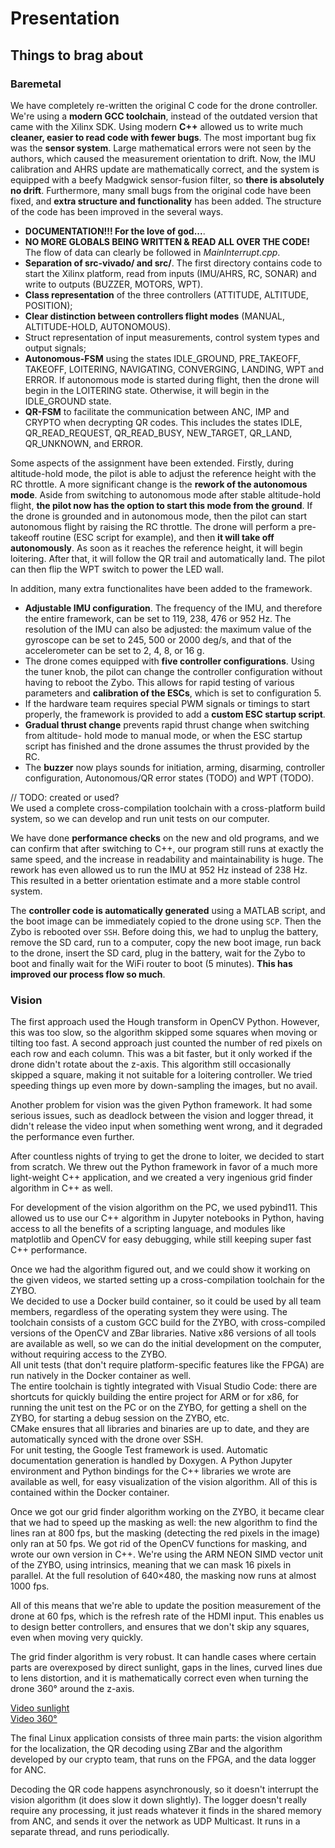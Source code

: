 # Presentation

## Things to brag about

### Baremetal

We have completely re-written the original C code for the drone controller. 
We're using a **modern GCC toolchain**, instead of the outdated version that came 
with the Xilinx SDK. Using modern **C++** allowed us to write much **cleaner, easier
to read code with fewer bugs**. The most important bug fix was the **sensor system**.
Large mathematical errors were not seen by the authors, which caused the measurement
orientation to drift. Now, the IMU calibration and AHRS update are mathematically
correct, and the system is equipped with a beefy Madgwick sensor-fusion filter, so
**there is absolutely no drift**. Furthermore, many small bugs from the original code
have been fixed, and **extra structure and functionality** has been added. The structure
of the code has been improved in the several ways.

 - **DOCUMENTATION!!! For the love of god...**.
 - **NO MORE GLOBALS BEING WRITTEN & READ ALL OVER THE CODE!** The flow of data can
 clearly be followed in *MainInterrupt.cpp*.
 - **Separation of src-vivado/ and src/**. The first directory contains code to start
 the Xilinx platform, read from inputs (IMU/AHRS, RC, SONAR) and write to outputs
 (BUZZER, MOTORS, WPT).
 - **Class representation** of the three controllers (ATTITUDE, ALTITUDE, POSITION);
 - **Clear distinction between controllers flight modes** (MANUAL, ALTITUDE-HOLD,
 AUTONOMOUS).
 - Struct representation of input measurements, control system types and output signals;
  - **Autonomous-FSM** using the states IDLE_GROUND, PRE_TAKEOFF, TAKEOFF, LOITERING,
 NAVIGATING, CONVERGING, LANDING, WPT and ERROR. If autonomous mode is started during
 flight, then the drone will begin in the LOITERING state. Otherwise, it will begin in
 the IDLE_GROUND state.
 - **QR-FSM** to facilitate the communication between ANC, IMP and CRYPTO when
 decrypting QR codes. This includes the states IDLE, QR_READ_REQUEST, QR_READ_BUSY,
 NEW_TARGET, QR_LAND, QR_UNKNOWN, and ERROR.

Some aspects of the assignment have been extended. Firstly, during altitude-hold mode,
the pilot is able to adjust the reference height with the RC throttle. A more significant
change is the **rework of the autonomous mode**. Aside from switching to autonomous mode
after stable altitude-hold flight, **the pilot now has the option to start this mode from
the ground**. If the drone is grounded and in autonomous mode, then the pilot can start
autonomous flight by raising the RC throttle. The drone will perform a pre-takeoff routine
(ESC script for example), and then **it will take off autonomously**. As soon as
it reaches the reference height, it will begin loitering. After that, it will follow the
QR trail and automatically land. The pilot can then flip the WPT switch to power the LED
wall.

In addition, many extra functionalites have been added to the framework.

 - **Adjustable IMU configuration**. The frequency of the IMU, and therefore the entire
 framework, can be set to 119, 238, 476 or 952 Hz. The resolution of the IMU can also
 be adjusted: the maximum value of the gyroscope can be set to 245, 500 or 2000 deg/s,
 and that of the accelerometer can be set to 2, 4, 8, or 16 g.
 - The drone comes equipped with **five controller configurations**. Using the tuner
 knob, the pilot can change the controller configuration without having to reboot the
 Zybo. This allows for rapid testing of various parameters and **calibration of the ESCs**,
 which is set to configuration 5.
 - If the hardware team requires special PWM signals or timings to start properly, the
 framework is provided to add a **custom ESC startup script**.
 - **Gradual thrust change** prevents rapid thrust change when switching from altitude-
 hold mode to manual mode, or when the ESC startup script has finished and the drone
 assumes the thrust provided by the RC.
 - The **buzzer** now plays sounds for initiation, arming, disarming, controller
 configuration, Autonomous/QR error states (TODO) and WPT (TODO).


// TODO: created or used? \
We used a complete cross-compilation toolchain with a cross-platform build 
system, so we can develop and run unit tests on our computer.

We have done **performance checks** on the new and old programs, and we can confirm
that after switching to C++, our program still runs at exactly the same speed, 
and the increase in readability and maintainability is huge. The rework has even
allowed us to run the IMU at 952 Hz instead of 238 Hz. This resulted in a better
orientation estimate and a more stable control system.

The **controller code is automatically generated** using a MATLAB script, and the
boot image can be immediately copied to the drone using `SCP`. Then the Zybo is
rebooted over `SSH`. Before doing this, we had to unplug the battery, remove the SD
card, run to a computer, copy the new boot image, run back to the drone, insert the
SD card, plug in the battery, wait for the Zybo to boot and finally wait for the
WiFi router to boot (5 minutes). **This has improved our process flow so much**.


### Vision

The first approach used the Hough transform in OpenCV Python. However, this was
too slow, so the algorithm skipped some squares when moving or tilting too fast.
A second approach just counted the number of red pixels on each row and each
column. This was a bit faster, but it only worked if the drone didn't rotate
about the z-axis. This algorithm still occasionally skipped a square, making it
not suitable for a loitering controller. We tried speeding things up even more
by down-sampling the images, but no avail.

Another problem for vision was the given Python framework. It had some serious
issues, such as deadlock between the vision and logger thread, it didn't release
the video input when something went wrong, and it degraded the performance even
further.

After countless nights of trying to get the drone to loiter, we decided to start
from scratch. We threw out the Python framework in favor of a much more 
light-weight C++ application, and we created a very ingenious grid finder
algorithm in C++ as well.

For development of the vision algorithm on the PC, we used pybind11. This 
allowed us to use our C++ algorithm in Jupyter notebooks in Python, having 
access to all the benefits of a scripting language, and modules like matplotlib
and OpenCV for easy debugging, while still keeping super fast C++ performance.

Once we had the algorithm figured out, and we could show it working on the given
videos, we started setting up a cross-compilation toolchain for the ZYBO.  
We decided to use a Docker build container, so it could be used by all team
members, regardless of the operating system they were using.
The toolchain consists of a custom GCC build for the ZYBO, with cross-compiled 
versions of the OpenCV and ZBar libraries. Native x86 versions of all tools are
available as well, so we can do the initial development on the computer, without
requiring access to the ZYBO.  
All unit tests (that don't require platform-specific features like the FPGA) are
run natively in the Docker container as well.  
The entire toolchain is tightly integrated with Visual Studio Code: there are 
shortcuts for quickly building the entire project for ARM or for x86, for 
running the unit test on the PC or on the ZYBO, for getting a shell on the ZYBO,
for starting a debug session on the ZYBO, etc.  
CMake ensures that all libraries and binaries are up to date, and they are 
automatically synced with the drone over SSH.  
For unit testing, the Google Test framework is used. Automatic documentation 
generation is handled by Doxygen. A Python Jupyter environment and Python 
bindings for the C++ libraries we wrote are available as well, for easy 
visualization of the vision algorithm. All of this is contained within the 
Docker container.

Once we got our grid finder algorithm working on the ZYBO, it became clear that
we had to speed up the masking as well: the new algorithm to find the lines
ran at 800 fps, but the masking (detecting the red pixels in the image) only
ran at 50 fps. We got rid of the OpenCV functions for masking, and wrote our own
version in C++. We're using the ARM NEON SIMD vector unit of the ZYBO, using
intrinsics, meaning that we can mask 16 pixels in parallel. At the full
resolution of 640×480, the masking now runs at almost 1000 fps.

All of this means that we're able to update the position measurement of the 
drone at 60 fps, which is the refresh rate of the HDMI input. This enables us
to design better controllers, and ensures that we don't skip any squares, even 
when moving very quickly.

The grid finder algorithm is very robust. It can handle cases where certain 
parts are overexposed by direct sunlight, gaps in the lines, curved lines due
to lens distortion, and it is mathematically correct even when turning the drone
360° around the z-axis.

[Video sunlight](drone-images-sunlight+mask.out.mp4)  
[Video 360°](DroneCam-Spinning.out.mp4)

The final Linux application consists of three main parts: the vision algorithm
for the localization, the QR decoding using ZBar and the algorithm developed by
our crypto team, that runs on the FPGA, and the data logger for ANC.

Decoding the QR code happens asynchronously, so it doesn't interrupt the vision
algorithm (it does slow it down slightly). The logger doesn't really require any
processing, it just reads whatever it finds in the shared memory from ANC, and 
sends it over the network as UDP Multicast. It runs in a separate thread, and
runs periodically.

